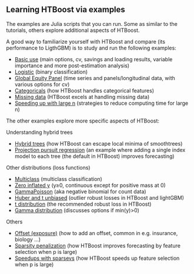 ## Learning HTBoost via examples

The examples are Julia scripts that you can run. Some as similar to the tutorials, others explore additional aspects of HTBoost.

A good way to familiarize yourself with HTBoost and compare (its performance to LigthGBM) is to study and run the following examples:
  
  * [Basic use](examples/Basic_use.md) (main options, cv, savings and loading results, variable importance and more post-estimation analysis)
  * [Logistic](examples/Logistic.md) (binary classification)
  * [Global Equity Panel](examples/Global_Equity_Panel.md) (time series and panels/longitudinal data, with various options for cv)
  * [Categoricals](examples/Categoricals.md) (how HTBoost handles categorical features)
  * [Missing data](examples/Missing_data.md)  (HTBoost excels at handling missing data)
  * [Speeding up with large n](examples/Speeding_up_with_large_n.md) (strategies to reduce computing time for large n)

The other examples explore more specific aspects of HTBoost: 

Understanding hybrid trees 
  * [Hybrid trees](examples/Hybrid_trees.md) (how HTBoost can escape local minima of smoothtrees)
  * [Projection pursuit regression](examples/Projection_pursuit_regression.md) (an example where adding a single index model to each tree (the default in HTBoost) improves forecasting)

Other distributions (loss functions)
  * [Multiclass](examples/Multiclass.md) (multiclass classification)
  * [Zero inflated y](examples/Zero_inflated_y.md) (y≥0, continuous except for positive mass at 0)
  * [GammaPoisson](examples/GammaPoisson.md) (aka negative binomial for count data)  
  * [Huber and t unbiased](examples/Huber_and_t_unbiased.md) (outlier robust losses in HTBoost and lightGBM)
  * [t distribution](examples/t.md) (the recommended robust loss in HTBoost)
  * [Gamma distribution](examples/Gamma.md) (discusses options if min(y)>0)

Others

  * [Offset (exposure)](examples/Offset.md) (how to add an offset, common in e.g. insurance, biology ...)
  * [Sparsity penalization](examples/Sparsity_penalization.md) (how HTBoost improves forecasting by feature selection when p is large)
  * [Speedups with sparsevs](examples/Speedups_with_sparsevs.md) (how HTBoost speeds up feature selection when p is large)



